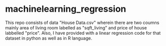 # machinelearning_regression
This repo consists of data "House Data.csv" wherein there are two coumns mainly area of living room labelled as "sqft_living" and price of house labbelled "price".
Also, I have provided with a linear regression code for that dataset in python as well as in R language.
